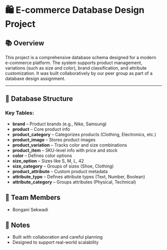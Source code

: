 # 🛍️ E-commerce Database Design Project

## 📚 Overview
This project is a comprehensive database schema designed for a modern e-commerce platform. The system supports product management, variations (such as size and color), brand classification, and attribute customization. It was built collaboratively by our peer group as part of a database design assignment.

---

## 🧱 Database Structure

### Key Tables:
- **brand** – Product brands (e.g., Nike, Samsung)
- **product** – Core product info
- **product_category** – Categorizes products (Clothing, Electronics, etc.)
- **product_image** – Stores product images
- **product_variation** – Tracks color and size combinations
- **product_item** – SKU-level info with price and stock
- **color** – Defines color options
- **size_option** – Sizes like S, M, L, 42
- **size_category** – Groups of sizes (Shoe, Clothing)
- **product_attribute** – Custom product metadata
- **attribute_type** – Defines attribute types (Text, Number, Boolean)
- **attribute_category** – Groups attributes (Physical, Technical)

## 👥 Team Members
- Bongani Sekwadi

## 📌 Notes
- Built with collaboration and careful planning
- Designed to support real-world scalability
